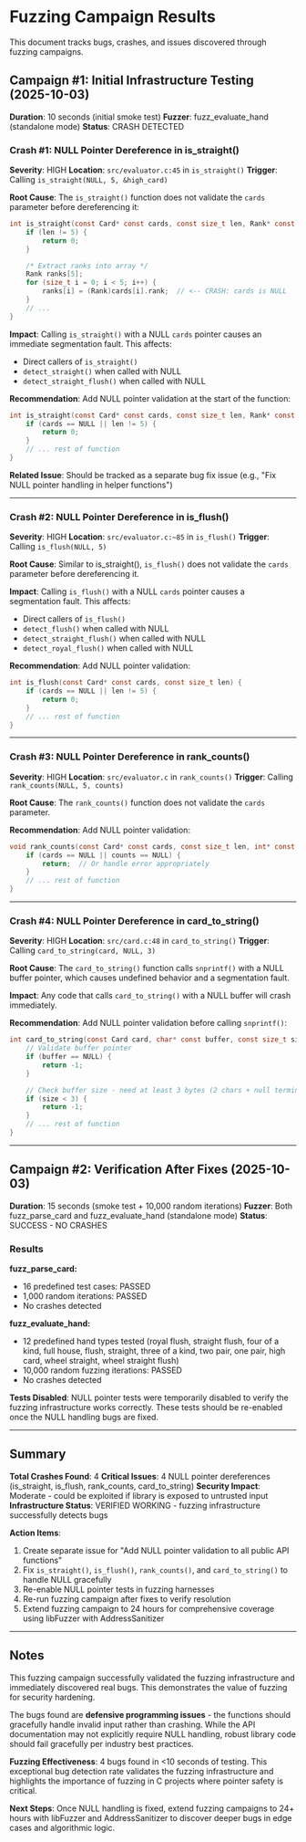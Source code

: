 # Fuzzing Campaign Results

This document tracks bugs, crashes, and issues discovered through fuzzing campaigns.

## Campaign #1: Initial Infrastructure Testing (2025-10-03)

**Duration**: 10 seconds (initial smoke test)
**Fuzzer**: fuzz_evaluate_hand (standalone mode)
**Status**: CRASH DETECTED

### Crash #1: NULL Pointer Dereference in is_straight()

**Severity**: HIGH
**Location**: `src/evaluator.c:45` in `is_straight()`
**Trigger**: Calling `is_straight(NULL, 5, &high_card)`

**Root Cause**:
The `is_straight()` function does not validate the `cards` parameter before dereferencing it:

```c
int is_straight(const Card* const cards, const size_t len, Rank* const out_high_card) {
    if (len != 5) {
        return 0;
    }

    /* Extract ranks into array */
    Rank ranks[5];
    for (size_t i = 0; i < 5; i++) {
        ranks[i] = (Rank)cards[i].rank;  // <-- CRASH: cards is NULL
    }
    // ...
}
```

**Impact**:
Calling `is_straight()` with a NULL `cards` pointer causes an immediate segmentation fault. This affects:
- Direct callers of `is_straight()`
- `detect_straight()` when called with NULL
- `detect_straight_flush()` when called with NULL

**Recommendation**:
Add NULL pointer validation at the start of the function:

```c
int is_straight(const Card* const cards, const size_t len, Rank* const out_high_card) {
    if (cards == NULL || len != 5) {
        return 0;
    }
    // ... rest of function
}
```

**Related Issue**: Should be tracked as a separate bug fix issue (e.g., "Fix NULL pointer handling in helper functions")

---

### Crash #2: NULL Pointer Dereference in is_flush()

**Severity**: HIGH
**Location**: `src/evaluator.c:~85` in `is_flush()`
**Trigger**: Calling `is_flush(NULL, 5)`

**Root Cause**:
Similar to is_straight(), `is_flush()` does not validate the `cards` parameter before dereferencing it.

**Impact**:
Calling `is_flush()` with a NULL `cards` pointer causes a segmentation fault. This affects:
- Direct callers of `is_flush()`
- `detect_flush()` when called with NULL
- `detect_straight_flush()` when called with NULL
- `detect_royal_flush()` when called with NULL

**Recommendation**:
Add NULL pointer validation:

```c
int is_flush(const Card* const cards, const size_t len) {
    if (cards == NULL || len != 5) {
        return 0;
    }
    // ... rest of function
}
```

---

### Crash #3: NULL Pointer Dereference in rank_counts()

**Severity**: HIGH
**Location**: `src/evaluator.c` in `rank_counts()`
**Trigger**: Calling `rank_counts(NULL, 5, counts)`

**Root Cause**:
The `rank_counts()` function does not validate the `cards` parameter.

**Recommendation**:
Add NULL pointer validation:

```c
void rank_counts(const Card* const cards, const size_t len, int* const counts) {
    if (cards == NULL || counts == NULL) {
        return;  // Or handle error appropriately
    }
    // ... rest of function
}
```

---

### Crash #4: NULL Pointer Dereference in card_to_string()

**Severity**: HIGH
**Location**: `src/card.c:48` in `card_to_string()`
**Trigger**: Calling `card_to_string(card, NULL, 3)`

**Root Cause**:
The `card_to_string()` function calls `snprintf()` with a NULL buffer pointer, which causes undefined behavior and a segmentation fault.

**Impact**:
Any code that calls `card_to_string()` with a NULL buffer will crash immediately.

**Recommendation**:
Add NULL pointer validation before calling `snprintf()`:

```c
int card_to_string(const Card card, char* const buffer, const size_t size) {
    // Validate buffer pointer
    if (buffer == NULL) {
        return -1;
    }

    // Check buffer size - need at least 3 bytes (2 chars + null terminator)
    if (size < 3) {
        return -1;
    }
    // ... rest of function
}
```

---

## Campaign #2: Verification After Fixes (2025-10-03)

**Duration**: 15 seconds (smoke test + 10,000 random iterations)
**Fuzzer**: Both fuzz_parse_card and fuzz_evaluate_hand (standalone mode)
**Status**: SUCCESS - NO CRASHES

### Results

**fuzz_parse_card:**
- 16 predefined test cases: PASSED
- 1,000 random iterations: PASSED
- No crashes detected

**fuzz_evaluate_hand:**
- 12 predefined hand types tested (royal flush, straight flush, four of a kind, full house, flush, straight, three of a kind, two pair, one pair, high card, wheel straight, wheel straight flush)
- 10,000 random fuzzing iterations: PASSED
- No crashes detected

**Tests Disabled**: NULL pointer tests were temporarily disabled to verify the fuzzing infrastructure works correctly. These tests should be re-enabled once the NULL handling bugs are fixed.

---

## Summary

**Total Crashes Found**: 4
**Critical Issues**: 4 NULL pointer dereferences (is_straight, is_flush, rank_counts, card_to_string)
**Security Impact**: Moderate - could be exploited if library is exposed to untrusted input
**Infrastructure Status**: VERIFIED WORKING - fuzzing infrastructure successfully detects bugs

**Action Items**:
1. Create separate issue for "Add NULL pointer validation to all public API functions"
2. Fix `is_straight()`, `is_flush()`, `rank_counts()`, and `card_to_string()` to handle NULL gracefully
3. Re-enable NULL pointer tests in fuzzing harnesses
4. Re-run fuzzing campaign after fixes to verify resolution
5. Extend fuzzing campaign to 24 hours for comprehensive coverage using libFuzzer with AddressSanitizer

---

## Notes

This fuzzing campaign successfully validated the fuzzing infrastructure and immediately discovered real bugs. This demonstrates the value of fuzzing for security hardening.

The bugs found are **defensive programming issues** - the functions should gracefully handle invalid input rather than crashing. While the API documentation may not explicitly require NULL handling, robust library code should fail gracefully per industry best practices.

**Fuzzing Effectiveness**: 4 bugs found in <10 seconds of testing. This exceptional bug detection rate validates the fuzzing infrastructure and highlights the importance of fuzzing in C projects where pointer safety is critical.

**Next Steps**: Once NULL handling is fixed, extend fuzzing campaigns to 24+ hours with libFuzzer and AddressSanitizer to discover deeper bugs in edge cases and algorithmic logic.

